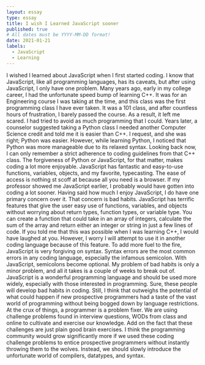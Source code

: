 ```yaml
---
layout: essay
type: essay
title: I wish I Learned JavaScript sooner
published: true
# All dates must be YYYY-MM-DD format!
date: 2021-01-21
labels:
  - JavaScript
  - Learning
---
```

I wished I learned about JavaScript when I first started coding. I know that JavaScript, like all programming languages, has its caveats, but after using JavaScript, I only have one problem. Many years ago, early in my college career, I had the unfortunate speed bump of learning C++. It was for an Engineering course I was taking at the time, and this class was the first programming class I have ever taken. It was a 101 class, and after countless hours of frustration, I barely passed the course. As a result, it left me scared. I had tried to avoid as much programming that I could.
Years later, a counselor suggested taking a Python class I needed another Computer Science credit and told me it is easier than C++. I request, and she was right; Python was easier. However, while learning Python, I noticed that Python was more manageable due to its relaxed syntax. Looking back now, I can only remember a strict adherence to coding guidelines from that C++ class. The forgiveness of Python or JavaScript, for that matter, makes coding a lot more enjoyable. JavaScript has fantastic and easy-to-use functions, variables, objects, and my favorite, typecasting. The ease of access is nothing st scoff at because all you need is a browser. If my professor showed me JavaScript earlier, I probably would have gotten into coding a lot sooner.
Having said how much I enjoy JavaScript, I do have one primary concern over it. That concern is bad habits. JavaScript has terrific features that give the user easy use of functions, variables, and objects without worrying about return types, function types, or variable type. You can create a function that could take in an array of integers, calculate the sum of the array and return either an integer or string in just a few lines of code. If you told me that this was possible when I was learning C++, I would have laughed at you. However, I worry I will attempt to use it in another coding language because of this feature. To add more fuel to the fire, JavaScript is very forgiving on syntax. Syntax errors are the most common errors in any coding language, especially the infamous semicolon. With JavaScript, semicolons become optional.
My problem of bad habits is only a minor problem, and all it takes is a couple of weeks to break out of. JavaScript is a wonderful programming language and should be used more widely, especially with those interested in programming. Sure, these people will develop bad habits in coding. Still, I think that outweighs the potential of what could happen if new prospective programmers had a taste of the vast world of programming without being bogged down by language restrictions. At the crux of things, a programmer is a problem fixer.  We are using challenge problems found in interview questions, WODs from class and online to cultivate and exercise our knowledge. Add on the fact that these challenges are just plain good brain exercises. I think the programming community would grow significantly more if we used these coding challenge problems to entice prospective programmers without instantly throwing them to the wolves. Instead, we should slowly introduce the unfortunate world of compilers, datatypes, and syntax.
